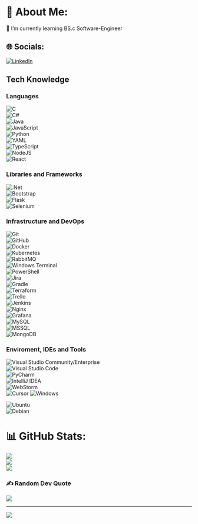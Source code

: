 # 💫 About Me:
🌱 I’m currently learning BS.c Software-Engineer <br>


## 🌐 Socials:
[![LinkedIn](https://img.shields.io/badge/LinkedIn-%230077B5.svg?logo=linkedin&logoColor=white)](https://linkedin.com/in/matan-shabi) 



## Tech Knowledge

### Languages
![C](https://img.shields.io/badge/c-%2300599C.svg?style=plastic&logo=c&logoColor=white)  
![C#](https://img.shields.io/badge/c%23-%23239120.svg?style=plastic&logo=csharp&logoColor=white)  
![Java](https://img.shields.io/badge/java-%23ED8B00.svg?style=plastic&logo=openjdk&logoColor=white)  
![JavaScript](https://img.shields.io/badge/javascript-%23323330.svg?style=plastic&logo=javascript&logoColor=white)  
![Python](https://img.shields.io/badge/python-3670A0?style=plastic&logo=python&logoColor=white)  
![YAML](https://img.shields.io/badge/yaml-%23ffffff.svg?style=plastic&logo=yaml&logoColor=white)  
![TypeScript](https://img.shields.io/badge/typescript-%23007ACC.svg?style=plastic&logo=typescript&logoColor=white)  
![NodeJS](https://img.shields.io/badge/node.js-6DA55F?style=plastic&logo=node.js&logoColor=white)  
![React](https://img.shields.io/badge/react-%2320232a.svg?style=plastic&logo=react&logoColor=white)  

### Libraries and Frameworks
![.Net](https://img.shields.io/badge/.NET-5C2D91?style=plastic&logo=.net&logoColor=white)  
![Bootstrap](https://img.shields.io/badge/bootstrap-%238511FA.svg?style=plastic&logo=bootstrap&logoColor=white)  
![Flask](https://img.shields.io/badge/flask-%23000.svg?style=plastic&logo=flask&logoColor=white)  
![Selenium](https://img.shields.io/badge/selenium-%2343B02A.svg?style=plastic&logo=selenium&logoColor=white)  

### Infrastructure and DevOps
![Git](https://img.shields.io/badge/git-%23F05033.svg?style=plastic&logo=git&logoColor=white)  
![GitHub](https://img.shields.io/badge/github-%23121011.svg?style=plastic&logo=github&logoColor=white)  
![Docker](https://img.shields.io/badge/docker-%230db7ed.svg?style=plastic&logo=docker&logoColor=white)  
![Kubernetes](https://img.shields.io/badge/kubernetes-%23326ce5.svg?style=plastic&logo=kubernetes&logoColor=white)  
![RabbitMQ](https://img.shields.io/badge/rabbitmq-%23FF6600.svg?style=plastic&logo=rabbitmq&logoColor=white)  
![Windows Terminal](https://img.shields.io/badge/Windows%20Terminal-%234D4D4D.svg?style=plastic&logo=windows-terminal&logoColor=white)  
![PowerShell](https://img.shields.io/badge/PowerShell-%235391FE.svg?style=plastic&logo=powershell&logoColor=white)  
![Jira](https://img.shields.io/badge/jira-%230A0FFF.svg?style=plastic&logo=jira&logoColor=white)  
![Gradle](https://img.shields.io/badge/gradle-%2302303A.svg?style=plastic&logo=gradle&logoColor=white)  
![Terraform](https://img.shields.io/badge/terraform-%235835CC.svg?style=plastic&logo=terraform&logoColor=white)  
![Trello](https://img.shields.io/badge/trello-%23026AA7.svg?style=plastic&logo=trello&logoColor=white)  
![Jenkins](https://img.shields.io/badge/jenkins-%232C5263.svg?style=plastic&logo=jenkins&logoColor=white)  
![Nginx](https://img.shields.io/badge/nginx-%23009639.svg?style=plastic&logo=nginx&logoColor=white)  
![Grafana](https://img.shields.io/badge/grafana-%23F46800.svg?style=plastic&logo=grafana&logoColor=white)  
![MySQL](https://img.shields.io/badge/mysql-%234479A1.svg?style=plastic&logo=mysql&logoColor=white)  
![MSSQL](https://img.shields.io/badge/mssql-%23CC2927.svg?style=plastic&logo=microsoft-sql-server&logoColor=white)  
![MongoDB](https://img.shields.io/badge/mongodb-%234ea94b.svg?style=plastic&logo=mongodb&logoColor=white)  

### Enviroment, IDEs and Tools
![Visual Studio Community/Enterprise](https://img.shields.io/badge/Visual%20Studio-%237e10cc.svg?style=plastic&logo=visual-studio&logoColor=white)  
![Visual Studio Code](https://img.shields.io/badge/Visual%20Studio%20Code-%23007ACC.svg?style=plastic&logo=visual-studio-code&logoColor=white)  
![PyCharm](https://img.shields.io/badge/pycharm-%23000000.svg?style=plastic&logo=pycharm&logoColor=white)  
![IntelliJ IDEA](https://img.shields.io/badge/intellij%20idea-%23000000.svg?style=plastic&logo=intellij-idea&logoColor=white)  
![WebStorm](https://img.shields.io/badge/webstorm-%23000000.svg?style=plastic&logo=webstorm&logoColor=white)  
![Cursor](https://img.shields.io/badge/cursor-%23000000.svg?style=plastic&logo=cursor&logoColor=white) 
![Windows](https://img.shields.io/badge/Windows%-%230078D6.svg?style=plastic&logo=windows&logoColor=white) 

![Ubuntu](https://img.shields.io/badge/Ubuntu-%23E95420.svg?style=plastic&logo=ubuntu&logoColor=white)  
![Debian](https://img.shields.io/badge/Debian-%23A81D33.svg?style=plastic&logo=debian&logoColor=white)   

# 📊 GitHub Stats:
![](https://github-readme-stats.vercel.app/api?username=MaTaN-DeHater&theme=react&hide_border=true&include_all_commits=true&count_private=true)<br/>
![](https://github-readme-streak-stats.herokuapp.com/?user=MaTaN-DeHater&theme=react&hide_border=true)<br/>
![](https://github-readme-stats.vercel.app/api/top-langs/?username=MaTaN-DeHater&theme=react&hide_border=true&include_all_commits=true&count_private=true&layout=compact)

### ✍️ Random Dev Quote
![](https://quotes-github-readme.vercel.app/api?type=vetical&theme=tokyonight)

---
[![](https://visitcount.itsvg.in/api?id=MaTaN-DeHater&icon=10&color=13)](https://visitcount.itsvg.in)

<!-- Proudly created with GPRM ( https://gprm.itsvg.in ) -->
